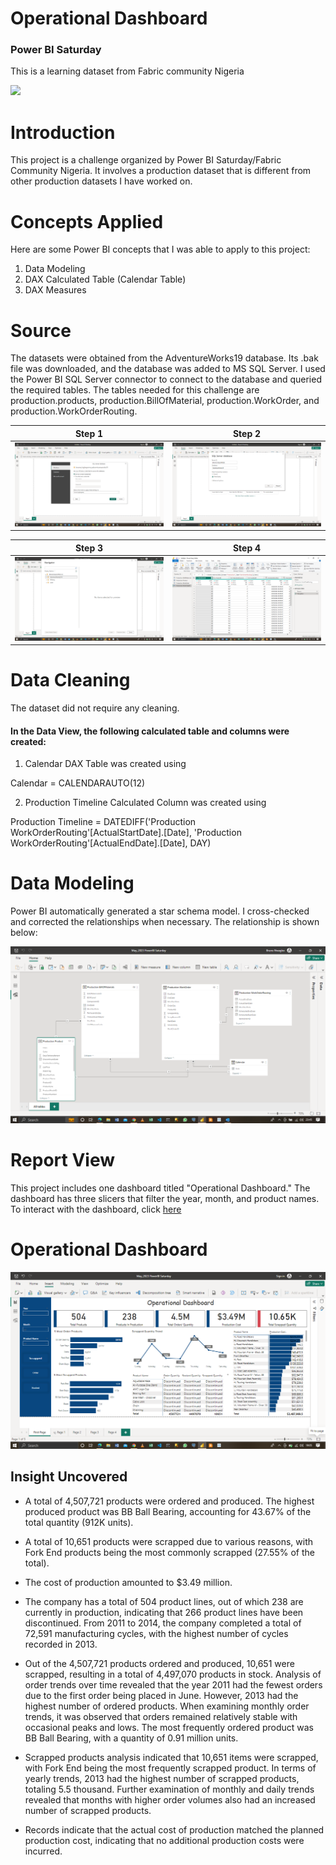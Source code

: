 # Operational Dashboard
### Power BI Saturday
This is a learning dataset from Fabric community Nigeria

![](https://th.bing.com/th/id/R.49e5482cc9588570041c2bc51d880947?rik=mEp75exf%2bCSGOA&pid=ImgRaw&r=0)

# Introduction

This project is a challenge organized by Power BI Saturday/Fabric Community Nigeria. It involves a production dataset that is different from other production datasets I have worked on.

# Concepts Applied

Here are some Power BI concepts that I was able to apply to this project:

1. Data Modeling
2. DAX Calculated Table (Calendar Table)
3. DAX Measures

# Source

The datasets were obtained from the AdventureWorks19 database. Its .bak file was downloaded, and the database was added to MS SQL Server. I used the Power BI SQL Server connector to connect to the database and queried the required tables. The tables needed for this challenge are production.products, production.BillOfMaterial, production.WorkOrder, and production.WorkOrderRouting.

| Step 1 | Step 2 
| -------------------------- | --- 
| ![](Screenshot%20(26).png) | ![](Screenshot%20(27).png) 

| Step 3 | Step 4
| --- | --- 
| ![](Screenshot%20(28).png) | ![](Screenshot%20(29).png)


# Data Cleaning

The dataset did not require any cleaning.

#### In the Data View, the following calculated table and columns were created:

1. Calendar DAX Table was created using
   
Calendar = CALENDARAUTO(12)

2. Production Timeline Calculated Column was created using

Production Timeline = DATEDIFF('Production WorkOrderRouting'[ActualStartDate].[Date], 'Production WorkOrderRouting'[ActualEndDate].[Date], DAY)

# Data Modeling

Power BI automatically generated a star schema model. I cross-checked and corrected the relationships when necessary. The relationship is shown below:

![](https://github.com/iamcbn/Operational-dashboard-Power-BI-Saturday/blob/main/Data%20Model.png)

# Report View

This project includes one dashboard titled "Operational Dashboard." The dashboard has three slicers that filter the year, month, and product names. To interact with the dashboard, click [here](insert.link)

# Operational Dashboard
![](Dashboard.png)

## Insight Uncovered

- A total of 4,507,721 products were ordered and produced. The highest produced product was BB Ball Bearing, accounting for 43.67% of the total quantity (912K units).

- A total of 10,651 products were scrapped due to various reasons, with Fork End products being the most commonly scrapped (27.55% of the total).

- The cost of production amounted to $3.49 million.

- The company has a total of 504 product lines, out of which 238 are currently in production, indicating that 266 product lines have been discontinued. From 2011 to 2014, the company completed a total of 72,591 manufacturing cycles, with the highest number of cycles recorded in 2013.

- Out of the 4,507,721 products ordered and produced, 10,651 were scrapped, resulting in a total of 4,497,070 products in stock. Analysis of order trends over time revealed that the year 2011 had the fewest orders due to the first order being placed in June. However, 2013 had the highest number of ordered products. When examining monthly order trends, it was observed that orders remained relatively stable with occasional peaks and lows. The most frequently ordered product was BB Ball Bearing, with a quantity of 0.91 million units.

- Scrapped products analysis indicated that 10,651 items were scrapped, with Fork End being the most frequently scrapped product. In terms of yearly trends, 2013 had the highest number of scrapped products, totaling 5.5 thousand. Further examination of monthly and daily trends revealed that months with higher order volumes also had an increased number of scrapped products.

- Records indicate that the actual cost of production matched the planned production cost, indicating that no additional production costs were incurred.
